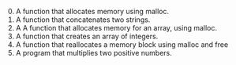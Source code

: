 0. A function that allocates memory using malloc.
1. A function that concatenates two strings.
2. A A function that allocates memory for an array, using malloc.
3. A function that creates an array of integers.
4. A function that reallocates a memory block using malloc and free
5. A program that multiplies two positive numbers.
